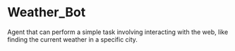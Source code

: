 # Weather_Bot
Agent that can perform a simple task involving interacting with the  web, like finding the current weather in a specific city. 
